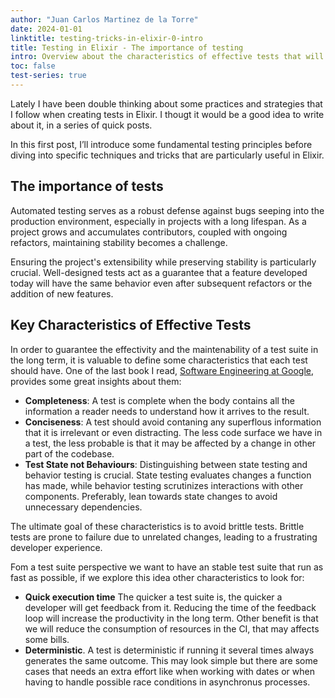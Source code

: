 ```yaml
---
author: "Juan Carlos Martinez de la Torre"
date: 2024-01-01
linktitle: testing-tricks-in-elixir-0-intro
title: Testing in Elixir - The importance of testing
intro: Overview about the characteristics of effective tests that will help with the maintenability and the extensibility of a project in the long term.
toc: false
test-series: true
---
```


Lately I have been double thinking about some practices and strategies that I follow when creating tests in Elixir. I thougt it would be a good idea to write about it, in a series of quick posts.

In this first post, I’ll introduce some fundamental testing principles before diving into specific techniques and tricks that are particularly useful in Elixir.

## The importance of tests 

Automated testing serves as a robust defense against bugs seeping into the production environment, especially in projects with a long lifespan. As a project grows and accumulates contributors, coupled with ongoing refactors, maintaining stability becomes a challenge.

Ensuring the project's extensibility while preserving stability is particularly crucial. Well-designed tests act as a guarantee that a feature developed today will have the same behavior even after subsequent refactors or the addition of new features.
 
## Key Characteristics of Effective Tests

In order to guarantee the effectivity and the maintenability of a test suite in the long term, it is valuable to define some characteristics that each test should have. One of the last book I read, [Software Engineering at Google](https://www.goodreads.com/en/book/show/48816586), provides some great insights about them:

- **Completeness**: A test is complete when the body contains all the information a reader needs to understand how it arrives to the result.
- **Conciseness**: A test should avoid contaning any superflous information that it is irrelevant or even distracting. The less code surface we have in a test, the less probable is that it may be affected by a change in other part of the codebase. 
- **Test State not Behaviours**: Distinguishing between state testing and behavior testing is crucial. State testing evaluates changes a function has made, while behavior testing scrutinizes interactions with other components. Preferably, lean towards state changes to avoid unnecessary dependencies. 

The ultimate goal of these characteristics is to avoid brittle tests. Brittle tests are prone to failure due to unrelated changes, leading to a frustrating developer experience. 

Fom a test suite perspective we want to have an stable test suite that run as fast as possible, if we explore this idea other characteristics to look for:

- **Quick execution time** The quicker a test suite is, the quicker a developer will get feedback from it. Reducing the time of the feedback loop will increase the productivity in the long term. Other benefit is that we will reduce the consumption of resources in the CI, that may affects some bills.
- **Deterministic**. A test is deterministic if running it several times always generates the same outcome. This may look simple but there are some cases that needs an extra effort like when working with dates or when having to handle possible race conditions in asynchronus processes.

